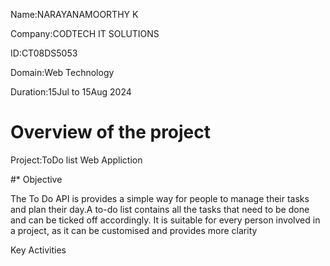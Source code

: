 
Name:NARAYANAMOORTHY K

Company:CODTECH IT SOLUTIONS

ID:CT08DS5053

Domain:Web Technology

Duration:15Jul to 15Aug 2024

# Overview of the project

Project:ToDo list Web Appliction

#* Objective

The To Do API is provides a simple way for people to manage 
their tasks and plan their day.A to-do list contains all the 
tasks that need to be done and can be ticked off accordingly.
It is suitable for every person involved in a project, as 
it can be customised and provides more clarity

Key Activities

 
